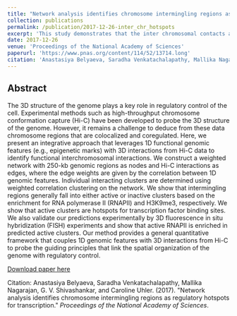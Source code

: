 ```yaml
---
title: "Network analysis identifies chromosome intermingling regions as regulatory hotspots for transcription."
collection: publications
permalink: /publication/2017-12-26-inter_chr_hotspots
excerpt: 'This study demonstrates that the inter chromosomal contacts are crucial elements of transcription regulation.'
date: 2017-12-26
venue: 'Proceedings of the National Academy of Sciences'
paperurl: 'https://www.pnas.org/content/114/52/13714.long'
citation: 'Anastasiya Belyaeva, Saradha Venkatachalapathy, Mallika Nagarajan, G. V. Shivashankar, and Caroline Uhler. (2017). &quot;Network analysis identifies chromosome intermingling regions as regulatory hotspots for transcription.&quot; <i>Proceedings of the National Academy of Sciences</i>.'
---
```


## Abstract
The 3D structure of the genome plays a key role in regulatory control of the cell. Experimental methods such as high-throughput chromosome conformation capture (Hi-C) have been developed to probe the 3D structure of the genome. However, it remains a challenge to deduce from these data chromosome regions that are colocalized and coregulated. Here, we present an integrative approach that leverages 1D functional genomic features (e.g., epigenetic marks) with 3D interactions from Hi-C data to identify functional interchromosomal interactions. We construct a weighted network with 250-kb genomic regions as nodes and Hi-C interactions as edges, where the edge weights are given by the correlation between 1D genomic features. Individual interacting clusters are determined using weighted correlation clustering on the network. We show that intermingling regions generally fall into either active or inactive clusters based on the enrichment for RNA polymerase II (RNAPII) and H3K9me3, respectively. We show that active clusters are hotspots for transcription factor binding sites. We also validate our predictions experimentally by 3D fluorescence in situ hybridization (FISH) experiments and show that active RNAPII is enriched in predicted active clusters. Our method provides a general quantitative framework that couples 1D genomic features with 3D interactions from Hi-C to probe the guiding principles that link the spatial organization of the genome with regulatory control.

[Download paper here](https://www.pnas.org/content/114/52/13714.long)

Citation: Anastasiya Belyaeva, Saradha Venkatachalapathy, Mallika Nagarajan, G. V. Shivashankar, and Caroline Uhler. (2017). &quot;Network analysis identifies chromosome intermingling regions as regulatory hotspots for transcription.&quot; <i>Proceedings of the National Academy of Sciences</i>.
